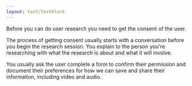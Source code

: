 ```yaml
---
layout: text/textblock
---
```


Before you can do user research you need to get the consent of the user.

The process of getting consent usually starts with a conversation before you begin the research session. You explain to the person you’re researching with what the research is about and what it will involve.

You usually ask the user complete a form to confirm their permission and document their preferences for how we can save and share their information, including video and audio.

